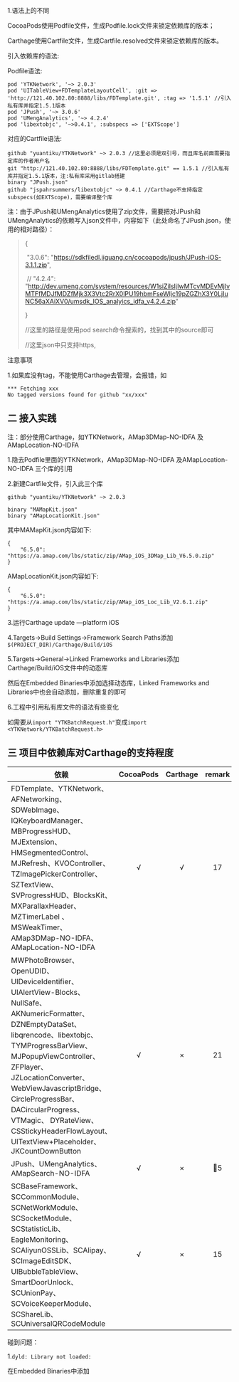 1.语法上的不同

CocoaPods使用Podfile文件，生成Podfile.lock文件来锁定依赖库的版本；

Carthage使用Cartfile文件，生成Cartfile.resolved文件来锁定依赖库的版本。

引入依赖库的语法:

Podfile语法:

```
pod 'YTKNetwork', '~> 2.0.3'
pod 'UITableView+FDTemplateLayoutCell', :git => 'http://121.40.102.80:8888/libs/FDTemplate.git', :tag => '1.5.1' //引入私有库并指定1.5.1版本
pod 'JPush', '~> 3.0.6'
pod 'UMengAnalytics', '~> 4.2.4'
pod 'libextobjc', '~>0.4.1', :subspecs => ['EXTScope']
```

对应的Cartfile语法:

```
github "yuantiku/YTKNetwork" ~> 2.0.3 //这里必须是双引号，而且库名前面需要指定库的作者用户名
git "http://121.40.102.80:8888/libs/FDTemplate.git" == 1.5.1 //引入私有库并指定1.5.1版本，注:私有库采用gitlab搭建
binary "JPush.json" 
github "jspahrsummers/libextobjc" ~> 0.4.1 //Carthage不支持指定subspecs(如EXTScope)，需要编译整个库
```

注：由于JPush和UMengAnalytics使用了zip文件，需要把对JPush和UMengAnalytics的依赖写入json文件中，内容如下（此处命名了JPush.json，使用的相对路径）：

>{
>
>​    "3.0.6": "https://sdkfiledl.jiguang.cn/cocoapods/jpush/JPush-iOS-3.1.1.zip",
>
>​   // "4.2.4": "http://dev.umeng.com/system/resources/W1siZiIsIjIwMTcvMDEvMjIvMTFfMDJfMDZfMjk3X3Vtc2RrX0lPU19hbmFseWljc19pZGZhX3Y0LjIuNC56aXAiXV0/umsdk_IOS_analyics_idfa_v4.2.4.zip"
>
>}
>
>//这里的路径是使用pod search命令搜索的，找到其中的source即可 
>
>//这里json中只支持https, 





注意事项

1.如果库没有tag，不能使用Carthage去管理，会报错，如

```
*** Fetching xxx
No tagged versions found for github "xx/xxx"
```



## 二 接入实践

注：部分使用Carthage，如YTKNetwork，AMap3DMap-NO-IDFA 及AMapLocation-NO-IDFA 

1.隐去Podfile里面的YTKNetwork，AMap3DMap-NO-IDFA 及AMapLocation-NO-IDFA 三个库的引用

2.新建Cartfile文件，引入此三个库

```
github "yuantiku/YTKNetwork" ~> 2.0.3

binary "MAMapKit.json"
binary "AMapLocationKit.json"
```

其中MAMapKit.json内容如下:

```
{
    "6.5.0": "https://a.amap.com/lbs/static/zip/AMap_iOS_3DMap_Lib_V6.5.0.zip"
}
```

AMapLocationKit.json内容如下:

```
{
    "6.5.0": "https://a.amap.com/lbs/static/zip/AMap_iOS_Loc_Lib_V2.6.1.zip"
}
```

3.运行Carthage update —platform iOS

4.Targets->Build Settings->Framework Search Paths添加`$(PROJECT_DIR)/Carthage/Build/iOS`

5.Targets->General->Linked Frameworks and Libraries添加Carthage/Build/iOS文件中的动态库

然后在Embedded Binaries中添加选择动态库，Linked Frameworks and Libraries中也会自动添加，删除重复的即可

6.工程中引用私有库文件的语法有些变化

如需要从`import "YTKBatchRequest.h"`变成`import <YTKNetwork/YTKBatchRequest.h>`

## 三 项目中依赖库对Carthage的支持程度

| 依赖                                                         | CocoaPods | Carthage | remark |
| ------------------------------------------------------------ | :-------: | :------: | :----: |
| FDTemplate、YTKNetwork、AFNetworking、SDWebImage、IQKeyboardManager、MBProgressHUD、MJExtension、HMSegmentedControl、MJRefresh、KVOController、TZImagePickerController、SZTextView、SVProgressHUD、BlocksKit、  MXParallaxHeader、 MZTimerLabel 、 MSWeakTimer、AMap3DMap-NO-IDFA、AMapLocation-NO-IDFA |     √     |    √     |   17   |
| MWPhotoBrowser、OpenUDID、UIDeviceIdentifier、UIAlertView-Blocks、NullSafe、AKNumericFormatter、DZNEmptyDataSet、libqrencode、libextobjc、TYMProgressBarView、MJPopupViewController、 ZFPlayer、 JZLocationConverter、WebViewJavascriptBridge、 CircleProgressBar、 DACircularProgress、 VTMagic、 DYRateView、 CSStickyHeaderFlowLayout、 UITextView+Placeholder、 JKCountDownButton |     √     |    ×     |   21   |
| JPush、UMengAnalytics、  AMapSearch-NO-IDFA                  |     √     |    ×     |   5    |
| SCBaseFramework、SCCommonModule、SCNetWorkModule、SCSocketModule、SCStatisticLib、EagleMonitoring、SCAliyunOSSLib、SCAlipay、SCImageEditSDK、UIBubbleTableView、SmartDoorUnlock、SCUnionPay、 SCVoiceKeeperModule、SCShareLib、 SCUniversalQRCodeModule |     √     |    ×     |   15   |





碰到问题：

1.`dyld: Library not loaded:`

在Embedded Binaries中添加